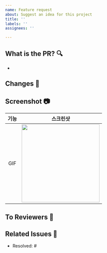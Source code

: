 ```yaml
---
name: Feature request
about: Suggest an idea for this project
title: ''
labels: ''
assignees: ''

---
```


## What is the PR? 🔍

<!-- 아래 리스트를 지우고, 작업하게 된 배경을 적어주세요. -->

- 

## Changes 📝

<!-- 작업 내용 및 덧붙이고 싶은 내용이 있다면! -->

## Screenshot 📷

<!-- 작업한 화면이 있다면 스크린 샷으로 첨부해주세요. -->

| 기능 |          스크린샷           |
| :--: | :-------------------------: |
| GIF  | <img src = "" width ="250"> |

## To Reviewers 🙏

<!-- 리뷰어에게 주목했으면 하는 점 or 바라는 점을 적어주세요. -->

## Related Issues 💭

<!-- 작업한 이슈번호를 # 뒤에 붙여주세요. 수고했습니다~* -->

- Resolved: #
